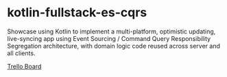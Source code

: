 # kotlin-fullstack-es-cqrs

Showcase using Kotlin to implement a multi-platform, optimistic updating,
live-syncing app using Event Sourcing / Command Query Responsibility Segregation
architecture, with domain logic code reused across server and all clients.

[Trello Board](https://trello.com/b/F53CfdyP/kotlin-fullstack-es-cqrs)
